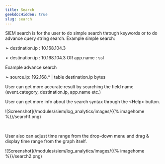```yaml
---
title: Search
geekdocHidden: true
slug: search
---
```


SIEM search is for the user to do simple search through keywords or to do advance query string search. Example simple search: 

 	
&#10146;	destination.ip : 10.168.104.3

&#10146;	destination.ip : 10.168.104.3 OR app.name : ssl  

Example advance search
	
&#10146;	source.ip: 192.168.* | table destination.ip bytes

User can get more accurate result by searching the field name (event.category, destination.ip, app.name etc.)

User can get more info about the search syntax through the \<Help> button.


![Screenshot](/modules/siem/log_analytics/images/{{% imagehome %}}/search1.png)

&nbsp;

User also can adjust time range from the drop-down menu and drag & display time range from the graph itself.

![Screenshot](/modules/siem/log_analytics/images/{{% imagehome %}}/search2.png)
